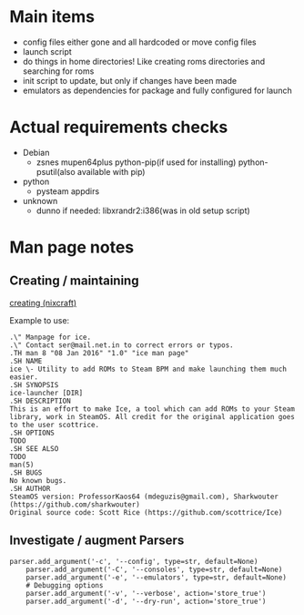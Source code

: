 # Main items

* config files either gone and all hardcoded or move config files
* launch script
* do things in home directories! Like creating roms directories and searching for roms
* init script to update, but only if changes have been made
*  emulators as dependencies for package and fully configured for launch

# Actual requirements checks

* Debian
  * zsnes mupen64plus python-pip(if used for installing) python-psutil(also available with pip)
* python
  * pysteam appdirs
* unknown
  * dunno if needed: libxrandr2:i386(was in old setup script)

# Man page notes

## Creating / maintaining
[creating (nixcraft)](http://www.cyberciti.biz/faq/linux-unix-creating-a-manpage/)

Example to use:
```
.\" Manpage for ice.
.\" Contact ser@mail.net.in to correct errors or typos.
.TH man 8 "08 Jan 2016" "1.0" "ice man page"
.SH NAME
ice \- Utility to add ROMs to Steam BPM and make launching them much easier.
.SH SYNOPSIS
ice-launcher [DIR]
.SH DESCRIPTION
This is an effort to make Ice, a tool which can add ROMs to your Steam library, work in SteamOS. All credit for the original application goes to the user scottrice.
.SH OPTIONS
TODO
.SH SEE ALSO
TODO
man(5)
.SH BUGS
No known bugs.
.SH AUTHOR
SteamOS version: ProfessorKaos64 (mdeguzis@gmail.com), Sharkwouter (https://github.com/sharkwouter)
Original source code: Scott Rice (https://github.com/scottrice/Ice)
```

## Investigate / augment Parsers
```
parser.add_argument('-c', '--config', type=str, default=None)
    parser.add_argument('-C', '--consoles', type=str, default=None)
    parser.add_argument('-e', '--emulators', type=str, default=None)
    # Debugging options
    parser.add_argument('-v', '--verbose', action='store_true')
    parser.add_argument('-d', '--dry-run', action='store_true')
```
